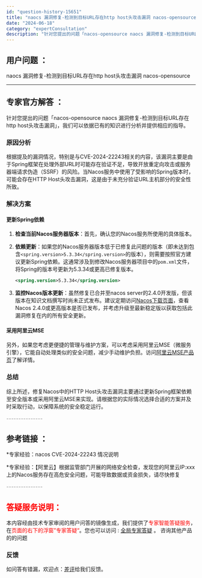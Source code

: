 ```yaml
---
id: "question-history-15651"
title: "naocs 漏洞修复-检测到目标URL存在http host头攻击漏洞 nacos-opensource"
date: "2024-06-18"
category: "expertConsultation"
description: "针对您提出的问题「nacos-opensource naocs 漏洞修复-检测到目标URL存在http host头攻击漏洞」，我们可以依据已有的知识进行分析并提供相应的指导。### 原因分析根据提及的漏洞情况，特别是与CVE-2024-22243相关的内容，该漏洞主要是由于Spring框架在处理外部"
---
```


## 用户问题 ： 
 naocs 漏洞修复-检测到目标URL存在http host头攻击漏洞 nacos-opensource 

---------------
## 专家官方解答 ：

针对您提出的问题「nacos-opensource naocs 漏洞修复-检测到目标URL存在http host头攻击漏洞」，我们可以依据已有的知识进行分析并提供相应的指导。

### 原因分析
根据提及的漏洞情况，特别是与CVE-2024-22243相关的内容，该漏洞主要是由于Spring框架在处理外部URL时可能存在验证不足，导致开放重定向攻击或服务器端请求伪造（SSRF）的风险。当Nacos服务中使用了受影响的Spring版本时，可能会存在HTTP Host头攻击漏洞，这是由于未充分验证URL主机部分的安全性所致。

### 解决方案
#### 更新Spring依赖
1. **检查当前Nacos服务器版本**：首先，确认您的Nacos服务所使用的具体版本。
   
2. **依赖更新**：如果您的Nacos服务器版本低于已修复此问题的版本（即未达到包含`<spring.version>5.3.34</spring.version>`的版本），则需要按照官方建议更新Spring依赖。这通常涉及到修改Nacos服务器项目中的`pom.xml`文件，将Spring的版本号更新为5.3.34或更高已修复版本。

   ```xml
   <spring.version>5.3.34</spring.version>
   ```

3. **监控Nacos版本更新**：虽然修复已合并至nacos server的2.4.0开发版，但该版本在知识文档撰写时尚未正式发布。建议定期访问[Nacos下载页面](https://nacos.io/download/nacos-server/)，查看Nacos 2.4.0或更高版本是否已发布，并考虑升级至最新稳定版以获取包括此漏洞修复在内的所有安全更新。

#### 采用阿里云MSE
另外，如果您考虑更便捷的管理与维护方案，可以考虑采用阿里云MSE（微服务引擎），它能自动处理类似的安全问题，减少手动维护负担。访问[阿里云MSE产品页](https://www.aliyun.com/product/aliware/mse?spm=5176.28093861.0.0.5043510c7WFzAm&scm=20140722.X_data-499c7d713c8221078253._.V_1)了解详情。

### 总结
综上所述，修复Nacos中的HTTP Host头攻击漏洞主要通过更新Spring框架依赖至安全版本或采用阿里云MSE来实现。请根据您的实际情况选择合适的方案并及时采取行动，以保障系统的安全稳定运行。


<font color="#949494">---------------</font> 


## 参考链接 ：

*专家经验：nacos CVE-2024-22243 情况说明 
 
 *专家经验：【阿里云】根据监管部门开展的网络安全检查，发现您的阿里云IP:xxx上的Nacos服务存在高危安全问题，可能导致数据或资金损失，请尽快修复 


 <font color="#949494">---------------</font> 
 


## <font color="#FF0000">答疑服务说明：</font> 

本内容经由技术专家审阅的用户问答的镜像生成，我们提供了<font color="#FF0000">专家智能答疑服务</font>，在<font color="#FF0000">页面的右下的浮窗”专家答疑“</font>。您也可以访问 : [全局专家答疑](https://opensource.alibaba.com/chatBot) 。 咨询其他产品的的问题

### 反馈
如问答有错漏，欢迎点：[差评](https://ai.nacos.io/user/feedbackByEnhancerGradePOJOID?enhancerGradePOJOId=15703)给我们反馈。
